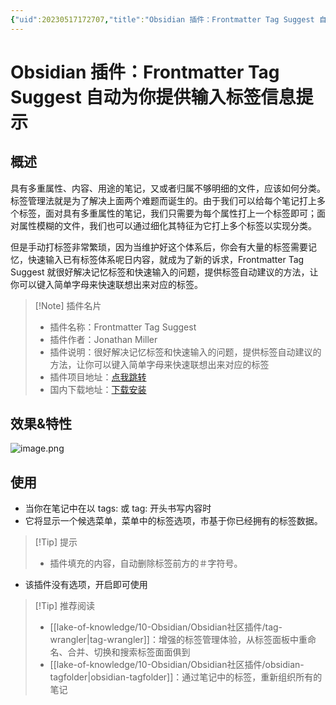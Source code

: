 ```yaml
---
{"uid":20230517172707,"title":"Obsidian 插件：Frontmatter Tag Suggest 自动为你提供输入标签信息提示","tags":["Obsidian","插件","标签","自动提示","效率"],"description":"Obsidian 插件：Frontmatter Tag Suggest 自动为你提供输入标签信息提示","author":"OS","type":"other","draft":false,"editable":false,"modified":20230603021602,"dg-publish":true,"permalink":"/lake-of-knowledge/10-obsidian/obsidian/obsidian-frontmatter-tag-suggest/","dgPassFrontmatter":true}
---
```



# Obsidian 插件：Frontmatter Tag Suggest 自动为你提供输入标签信息提示

## 概述

具有多重属性、内容、用途的笔记，又或者归属不够明细的文件，应该如何分类。标签管理法就是为了解决上面两个难题而诞生的。由于我们可以给每个笔记打上多个标签，面对具有多重属性的笔记，我们只需要为每个属性打上一个标签即可；面对属性模糊的文件，我们也可以通过细化其特征为它打上多个标签以实现分类。

但是手动打标签非常繁琐，因为当维护好这个体系后，你会有大量的标签需要记忆，快速输入已有标签体系呢日内容，就成为了新的诉求，Frontmatter Tag Suggest 就很好解决记忆标签和快速输入的问题，提供标签自动建议的方法，让你可以键入简单字母来快速联想出来对应的标签。

> [!Note] 插件名片
> - 插件名称：Frontmatter Tag Suggest
> - 插件作者：Jonathan Miller
> - 插件说明：很好解决记忆标签和快速输入的问题，提供标签自动建议的方法，让你可以键入简单字母来快速联想出来对应的标签
> - 插件项目地址：[点我跳转](https://github.com/jmilldotdev/obsidian-frontmatter-tag-suggest)
> - 国内下载地址：[下载安装](https://pkmer.cn/products/plugin/pluginMarket/?obsidian-frontmatter-tag-suggest)

## 效果&特性

![image.png](https://cdn.pkmer.cn/images/20230517173425.png!pkmer)

## 使用

- 当你在笔记中在以 tags: 或 tag: 开头书写内容时
- 它将显示一个候选菜单，菜单中的标签选项，市基于你已经拥有的标签数据。

> [!Tip] 提示
> - 插件填充的内容，自动删除标签前方的＃字符号。

- 该插件没有选项，开启即可使用

> [!Tip] 推荐阅读
> - [[lake-of-knowledge/10-Obsidian/Obsidian社区插件/tag-wrangler\|tag-wrangler]]：增强的标签管理体验，从标签面板中重命名、合并、切换和搜索标签面面俱到
> - [[lake-of-knowledge/10-Obsidian/Obsidian社区插件/obsidian-tagfolder\|obsidian-tagfolder]]：通过笔记中的标签，重新组织所有的笔记
